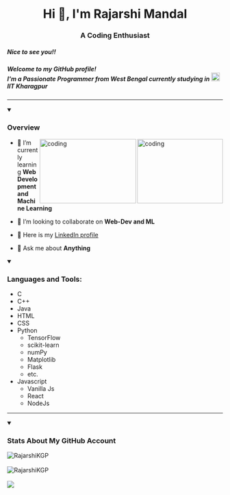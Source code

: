 <h1 align="Center">Hi 👋, I'm Rajarshi Mandal</h1>
<h3 align="center">A Coding Enthusiast</h3>
<h5 align="left">Nice to see you!!</h5>
<h5 align="left">Welcome to my GitHub profile!<br>I'm a Passionate Programmer from <strong>West Bengal</strong> currently studying in  <img alt="coding" width="20" src="https://upload.wikimedia.org/wikipedia/en/thumb/1/1c/IIT_Kharagpur_Logo.svg/1200px-IIT_Kharagpur_Logo.svg.png"> IIT Kharagpur</h5>

<hr>

<details id=1 open>
<summary><h3>Overview</h3></summary>

<img align="right" alt="coding" width="200" height="150" src="https://25.media.tumblr.com/f1fea510d6f3495c0a33e5f45c978ff9/tumblr_muf3e3Qhe51ru39xmo1_500.gif">
<img align="right" alt="coding" width="225" height="150" src="https://media.tenor.com/-SV9TjUGabMAAAAC/hacker-python.gif">

- 🌱 I’m currently learning **Web Development and Machine Learning**

- 👯 I’m looking to collaborate on **Web-Dev and ML**

- 📝 Here is my <a href="https://www.linkedin.com/in/rajarshi-mandal-a423ab243/">LinkedIn profile</a>

- 💬 Ask me about **Anything**
</details>

<details id=2 open>
<summary><h3 align="left">Languages and Tools:</h3></summary>
<ul>
  <li>C</li>
  <li>C++</li>
  <li>Java</li>
  <li>HTML</li>
  <li>CSS</li>
  <li>Python
    <ul>
      <li>TensorFlow</li>
      <li>scikit-learn</li>
      <li>numPy</li>
      <li>Matplotlib</li>
      <li>Flask</li>
      <li>etc.</li>
    </ul>
  </li>
  <li>Javascript
    <ul>
      <li>Vanilla Js</li>
      <li>React</li>
      <li>NodeJs</li>
    </ul>
  </li>
</ul>
</details>

<hr>

<details id=3 open>
<summary><h3>Stats About My GitHub Account</h3></summary>
<img align="left" src="https://github-readme-stats.vercel.app/api/top-langs?username=RajarshiKGP&show_icons=true&locale=en&layout=compact&theme=aura" alt="RajarshiKGP" />
<br clear="all" /><br>
<img align="left" src="https://github-readme-stats.vercel.app/api?username=RajarshiKGP&show_icons=true&locale=en&theme=radical" alt="RajarshiKGP" />
<br clear="all" /><br>
<img src="https://github-readme-streak-stats.herokuapp.com/?user=RajarshiKGP&theme=dracula"/>
</details>
